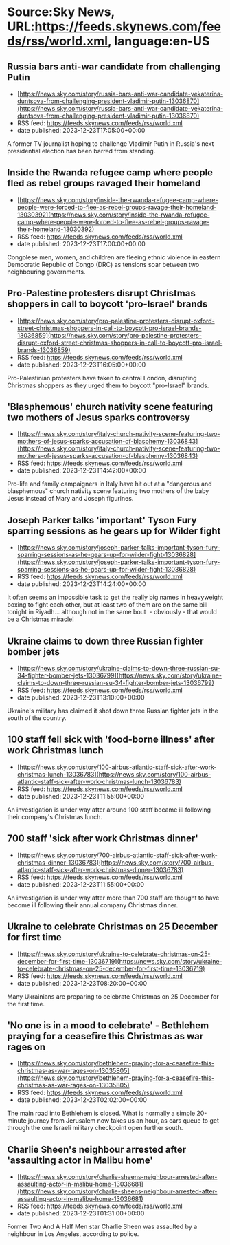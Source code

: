 # Source:Sky News, URL:https://feeds.skynews.com/feeds/rss/world.xml, language:en-US

## Russia bars anti-war candidate from challenging Putin
 - [https://news.sky.com/story/russia-bars-anti-war-candidate-yekaterina-duntsova-from-challenging-president-vladimir-putin-13036870](https://news.sky.com/story/russia-bars-anti-war-candidate-yekaterina-duntsova-from-challenging-president-vladimir-putin-13036870)
 - RSS feed: https://feeds.skynews.com/feeds/rss/world.xml
 - date published: 2023-12-23T17:05:00+00:00

A former TV journalist hoping to challenge Vladimir Putin in Russia's next presidential election has been barred from standing.

## Inside the Rwanda refugee camp where people fled as rebel groups ravaged their homeland
 - [https://news.sky.com/story/inside-the-rwanda-refugee-camp-where-people-were-forced-to-flee-as-rebel-groups-ravage-their-homeland-13030392](https://news.sky.com/story/inside-the-rwanda-refugee-camp-where-people-were-forced-to-flee-as-rebel-groups-ravage-their-homeland-13030392)
 - RSS feed: https://feeds.skynews.com/feeds/rss/world.xml
 - date published: 2023-12-23T17:00:00+00:00

Congolese men, women, and children are fleeing ethnic violence in eastern Democratic Republic of Congo (DRC) as tensions soar between two neighbouring governments.

## Pro-Palestine protesters disrupt Christmas shoppers in call to boycott 'pro-Israel' brands
 - [https://news.sky.com/story/pro-palestine-protesters-disrupt-oxford-street-christmas-shoppers-in-call-to-boycott-pro-israel-brands-13036859](https://news.sky.com/story/pro-palestine-protesters-disrupt-oxford-street-christmas-shoppers-in-call-to-boycott-pro-israel-brands-13036859)
 - RSS feed: https://feeds.skynews.com/feeds/rss/world.xml
 - date published: 2023-12-23T16:05:00+00:00

Pro-Palestinian protesters have taken to central London, disrupting Christmas shoppers as they urged them to boycott "pro-Israel" brands.

## 'Blasphemous' church nativity scene featuring two mothers of Jesus sparks controversy
 - [https://news.sky.com/story/italy-church-nativity-scene-featuring-two-mothers-of-jesus-sparks-accusation-of-blasphemy-13036843](https://news.sky.com/story/italy-church-nativity-scene-featuring-two-mothers-of-jesus-sparks-accusation-of-blasphemy-13036843)
 - RSS feed: https://feeds.skynews.com/feeds/rss/world.xml
 - date published: 2023-12-23T14:42:00+00:00

Pro-life and family campaigners in Italy have hit out at a "dangerous and blasphemous" church nativity scene featuring two mothers of the baby Jesus instead of Mary and Joseph figurines.

## Joseph Parker talks 'important' Tyson Fury sparring sessions as he gears up for Wilder fight
 - [https://news.sky.com/story/joseph-parker-talks-important-tyson-fury-sparring-sessions-as-he-gears-up-for-wilder-fight-13036828](https://news.sky.com/story/joseph-parker-talks-important-tyson-fury-sparring-sessions-as-he-gears-up-for-wilder-fight-13036828)
 - RSS feed: https://feeds.skynews.com/feeds/rss/world.xml
 - date published: 2023-12-23T14:24:00+00:00

It often seems an impossible task to get the really big names in heavyweight boxing to fight each other, but at least two of them are on the same&#160;bill tonight in Riyadh... although not in the same bout &#160;- obviously - that would be a Christmas miracle!

## Ukraine claims to down three Russian fighter bomber jets
 - [https://news.sky.com/story/ukraine-claims-to-down-three-russian-su-34-fighter-bomber-jets-13036799](https://news.sky.com/story/ukraine-claims-to-down-three-russian-su-34-fighter-bomber-jets-13036799)
 - RSS feed: https://feeds.skynews.com/feeds/rss/world.xml
 - date published: 2023-12-23T13:10:00+00:00

Ukraine's military has claimed it shot down three Russian fighter jets in the south of the country.

## 100 staff fell sick with 'food-borne illness' after work Christmas lunch
 - [https://news.sky.com/story/100-airbus-atlantic-staff-sick-after-work-christmas-lunch-13036783](https://news.sky.com/story/100-airbus-atlantic-staff-sick-after-work-christmas-lunch-13036783)
 - RSS feed: https://feeds.skynews.com/feeds/rss/world.xml
 - date published: 2023-12-23T11:55:00+00:00

An investigation is under way after around 100 staff became ill following their company's Christmas lunch.

## 700 staff 'sick after work Christmas dinner'
 - [https://news.sky.com/story/700-airbus-atlantic-staff-sick-after-work-christmas-dinner-13036783](https://news.sky.com/story/700-airbus-atlantic-staff-sick-after-work-christmas-dinner-13036783)
 - RSS feed: https://feeds.skynews.com/feeds/rss/world.xml
 - date published: 2023-12-23T11:55:00+00:00

An investigation is under way after more than 700 staff are thought to have become ill following their annual company Christmas dinner.

## Ukraine to celebrate Christmas on 25 December for first time
 - [https://news.sky.com/story/ukraine-to-celebrate-christmas-on-25-december-for-first-time-13036719](https://news.sky.com/story/ukraine-to-celebrate-christmas-on-25-december-for-first-time-13036719)
 - RSS feed: https://feeds.skynews.com/feeds/rss/world.xml
 - date published: 2023-12-23T08:20:00+00:00

Many Ukrainians are preparing to celebrate Christmas on 25 December for the first time.

## 'No one is in a mood to celebrate' - Bethlehem praying for a ceasefire this Christmas as war rages on
 - [https://news.sky.com/story/bethlehem-praying-for-a-ceasefire-this-christmas-as-war-rages-on-13035805](https://news.sky.com/story/bethlehem-praying-for-a-ceasefire-this-christmas-as-war-rages-on-13035805)
 - RSS feed: https://feeds.skynews.com/feeds/rss/world.xml
 - date published: 2023-12-23T02:02:00+00:00

The main road into Bethlehem is closed. What is normally a simple 20-minute journey from Jerusalem now takes us an hour, as cars queue to get through the one Israeli military checkpoint open further south.

## Charlie Sheen's neighbour arrested after 'assaulting actor in Malibu home'
 - [https://news.sky.com/story/charlie-sheens-neighbour-arrested-after-assaulting-actor-in-malibu-home-13036681](https://news.sky.com/story/charlie-sheens-neighbour-arrested-after-assaulting-actor-in-malibu-home-13036681)
 - RSS feed: https://feeds.skynews.com/feeds/rss/world.xml
 - date published: 2023-12-23T01:31:00+00:00

Former Two And A Half Men star Charlie Sheen was assaulted by a neighbour in Los Angeles, according to police.

